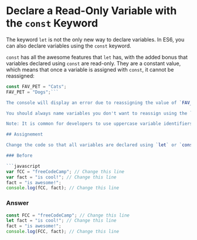 # Declare a Read-Only Variable with the `const` Keyword

The keyword `let` is not the only new way to declare variables. In ES6, you can also declare variables using the `const` keyword.

`const` has all the awesome features that `let` has, with the added bonus that variables declared using `const` are read-only. They are a constant value, which means that once a variable is assigned with `const`, it cannot be reassigned:

```javascript
const FAV_PET = "Cats";
FAV_PET = "Dogs";```

The console will display an error due to reassigning the value of `FAV_PET`.

You should always name variables you don't want to reassign using the `const` keyword. This helps when you accidentally attempt to reassign a variable that is meant to stay constant.

Note: It is common for developers to use uppercase variable identifiers for immutable values and lowercase or camelCase for mutable values (objects and arrays). You will learn more about objects, arrays, and immutable and mutable values in later challenges. Also in later challenges, you will see examples of uppercase, lowercase, or camelCase variable identifiers.

## Assignement

Change the code so that all variables are declared using `let` or `const`. Use `let` when you want the variable to change, and `const` when you want the variable to remain constant. Also, rename variables declared with const to conform to common practices. Do not change the strings assigned to the variables.

### Before

```javascript
var fCC = "freeCodeCamp"; // Change this line
var fact = "is cool!"; // Change this line
fact = "is awesome!";
console.log(fCC, fact); // Change this line
```

### Answer

```javascript
const FCC = "freeCodeCamp"; // Change this line
let fact = "is cool!"; // Change this line
fact = "is awesome!";
console.log(FCC, fact); // Change this line
```

